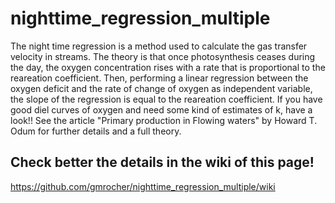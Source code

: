# nighttime_regression_multiple
The night time regression is a method used to calculate the gas transfer velocity in streams. 
The theory is that once photosynthesis ceases during the day, the oxygen concentration rises with a rate that is proportional to 
the reareation coefficient. Then, performing a linear regression between the oxygen deficit and the rate of change of oxygen as 
independent variable, the slope of the regression is equal to the reareation coefficient. 
If you have good diel curves of oxygen and need some kind of estimates of k, have a look!! 
See the article "Primary production in Flowing waters" by Howard T. Odum for further details and a full theory.

## Check better the details in the wiki of this page!
https://github.com/gmrocher/nighttime_regression_multiple/wiki
